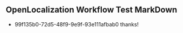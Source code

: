 ## OpenLocalization Workflow Test MarkDown
* 99f135b0-72d5-48f9-9e9f-93e111afbab0 thanks!

<!--HONumber=Sep16_HO1-->


